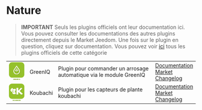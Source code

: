 
# Nature


>**IMPORTANT**
>Seuls les plugins officiels ont leur documentation ici. Vous pouvez consulter les documentations des autres plugins directement depuis le Market Jeedom. Une fois sur le plugin en question, cliquez sur documentation.
>Vous pouvez voir [ici](https://market.jeedom.com/index.php?v=d&p=market&type=plugin&categorie=nature) tous les plugins officiels de cette catégorie


| | | | |
|--- | --- | --- | ---|
|<img src="greeniq/greeniq_icon.png" class="pluginLogo" width="100" />|GreenIQ|Plugin pour commander un arrosage automatique via le module GreenIQ|[Documentation](greeniq/index)<br/>[Market](https://market.jeedom.com/index.php?v=d&p=market_display&id=1717)<br/>[Changelog](greeniq/changelog)|
|<img src="koubachi/koubachi_icon.png" class="pluginLogo" width="100" />|Koubachi|Plugin pour les capteurs de plante koubachi|[Documentation](koubachi/index)<br/>[Market](https://market.jeedom.com/index.php?v=d&p=market_display&id=1012)<br/>[Changelog](koubachi/changelog)|
